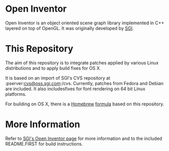 Open Inventor
=============

Open Inventor is an object oriented scene graph library implemented in C++
layered on top of OpenGL. It was originally developed by
[SGI](http://www.sgi.com/).

This Repository
===============

The aim of this repository is to integrate patches applied by various Linux
distributions and to apply build fixes for OS X.

It is based on an import of SGI's CVS repository at :pserver:cvs@oss.sgi.com:/cvs.
Currently, patches from Fedora and Debian are included. It also includesfixes for
font rendering on 64 bit Linux platforms.

For building on OS X, there is a [Homebrew](http://mxcl.github.com/homebrew/)
[formula](https://github.com/aumuell/homebrew-tap) based on this repository.

More Information
================

Refer to [SGI's Open Inventor page](http://oss.sgi.com/projects/inventor/)
for more information and to the included README.FIRST for build instructions.
